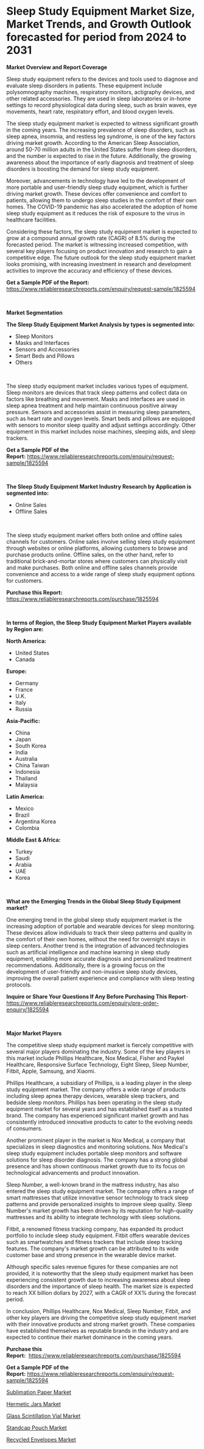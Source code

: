 <p><h1>Sleep Study Equipment Market Size, Market Trends, and Growth Outlook forecasted for period from 2024 to 2031</h1></p><p><strong>Market Overview and Report Coverage</strong></p>
<p><p>Sleep study equipment refers to the devices and tools used to diagnose and evaluate sleep disorders in patients. These equipment include polysomnography machines, respiratory monitors, actigraphy devices, and other related accessories. They are used in sleep laboratories or in-home settings to record physiological data during sleep, such as brain waves, eye movements, heart rate, respiratory effort, and blood oxygen levels.</p><p>The sleep study equipment market is expected to witness significant growth in the coming years. The increasing prevalence of sleep disorders, such as sleep apnea, insomnia, and restless leg syndrome, is one of the key factors driving market growth. According to the American Sleep Association, around 50-70 million adults in the United States suffer from sleep disorders, and the number is expected to rise in the future. Additionally, the growing awareness about the importance of early diagnosis and treatment of sleep disorders is boosting the demand for sleep study equipment.</p><p>Moreover, advancements in technology have led to the development of more portable and user-friendly sleep study equipment, which is further driving market growth. These devices offer convenience and comfort to patients, allowing them to undergo sleep studies in the comfort of their own homes. The COVID-19 pandemic has also accelerated the adoption of home sleep study equipment as it reduces the risk of exposure to the virus in healthcare facilities.</p><p>Considering these factors, the sleep study equipment market is expected to grow at a compound annual growth rate (CAGR) of 8.5% during the forecasted period. The market is witnessing increased competition, with several key players focusing on product innovation and research to gain a competitive edge. The future outlook for the sleep study equipment market looks promising, with increasing investment in research and development activities to improve the accuracy and efficiency of these devices.</p></p>
<p><strong>Get a Sample PDF of the Report:</strong> <a href="https://www.reliableresearchreports.com/enquiry/request-sample/1825594">https://www.reliableresearchreports.com/enquiry/request-sample/1825594</a></p>
<p>&nbsp;</p>
<p><strong>Market Segmentation</strong></p>
<p><strong>The Sleep Study Equipment Market Analysis by types is segmented into:</strong></p>
<p><ul><li>Sleep Monitors</li><li>Masks and Interfaces</li><li>Sensors and Accessories</li><li>Smart Beds and Pillows</li><li>Others</li></ul></p>
<p>&nbsp;</p>
<p><p>The sleep study equipment market includes various types of equipment. Sleep monitors are devices that track sleep patterns and collect data on factors like breathing and movement. Masks and interfaces are used in sleep apnea treatment and help maintain continuous positive airway pressure. Sensors and accessories assist in measuring sleep parameters, such as heart rate and oxygen levels. Smart beds and pillows are equipped with sensors to monitor sleep quality and adjust settings accordingly. Other equipment in this market includes noise machines, sleeping aids, and sleep trackers.</p></p>
<p><strong>Get a Sample PDF of the Report:</strong>&nbsp;<a href="https://www.reliableresearchreports.com/enquiry/request-sample/1825594">https://www.reliableresearchreports.com/enquiry/request-sample/1825594</a></p>
<p>&nbsp;</p>
<p><strong>The Sleep Study Equipment Market Industry Research by Application is segmented into:</strong></p>
<p><ul><li>Online Sales</li><li>Offline Sales</li></ul></p>
<p>&nbsp;</p>
<p><p>The sleep study equipment market offers both online and offline sales channels for customers. Online sales involve selling sleep study equipment through websites or online platforms, allowing customers to browse and purchase products online. Offline sales, on the other hand, refer to traditional brick-and-mortar stores where customers can physically visit and make purchases. Both online and offline sales channels provide convenience and access to a wide range of sleep study equipment options for customers.</p></p>
<p><strong>Purchase this Report:</strong>&nbsp; <a href="https://www.reliableresearchreports.com/purchase/1825594">https://www.reliableresearchreports.com/purchase/1825594</a></p>
<p>&nbsp;</p>
<p><strong>In terms of Region, the Sleep Study Equipment Market Players available by Region are:</strong></p>
<p>
    <p> <strong> North America: </strong>
        <ul>
            <li>United States</li>
            <li>Canada</li>
        </ul>
        </p> 
    <p> <strong> Europe: </strong>
        <ul>
            <li>Germany</li>
            <li>France</li>
            <li>U.K.</li>
            <li>Italy</li>
            <li>Russia</li>
        </ul>
        </p> 
    <p> <strong> Asia-Pacific: </strong>
        <ul>
            <li>China</li>
            <li>Japan</li>
            <li>South Korea</li>
            <li>India</li>
            <li>Australia</li>
            <li>China Taiwan</li>
            <li>Indonesia</li>
            <li>Thailand</li>
            <li>Malaysia</li>
        </ul>
        </p> 
    <p> <strong> Latin America: </strong>
        <ul>
            <li>Mexico</li>
            <li>Brazil</li>
            <li>Argentina Korea</li>
            <li>Colombia</li>
        </ul>
        </p> 
    <p> <strong> Middle East & Africa: </strong>
        <ul>
            <li>Turkey</li>
            <li>Saudi</li>
            <li>Arabia</li>
            <li>UAE</li>
            <li>Korea</li>
        </ul>
    </p>
    </p>
<p>&nbsp;</p>
<p><strong>What are the Emerging Trends in the Global Sleep Study Equipment market?</strong></p>
<p><p>One emerging trend in the global sleep study equipment market is the increasing adoption of portable and wearable devices for sleep monitoring. These devices allow individuals to track their sleep patterns and quality in the comfort of their own homes, without the need for overnight stays in sleep centers. Another trend is the integration of advanced technologies such as artificial intelligence and machine learning in sleep study equipment, enabling more accurate diagnosis and personalized treatment recommendations. Additionally, there is a growing focus on the development of user-friendly and non-invasive sleep study devices, improving the overall patient experience and compliance with sleep testing protocols.</p></p>
<p><strong>Inquire or Share Your Questions If Any Before Purchasing This Report</strong>- <a href="https://www.reliableresearchreports.com/enquiry/pre-order-enquiry/1825594">https://www.reliableresearchreports.com/enquiry/pre-order-enquiry/1825594</a></p>
<p>&nbsp;</p>
<p><strong>Major Market Players</strong></p>
<p><p>The competitive sleep study equipment market is fiercely competitive with several major players dominating the industry. Some of the key players in this market include Phillips Healthcare, Nox Medical, Fisher and Paykel Healthcare, Responsive Surface Technology, Eight Sleep, Sleep Number, Fitbit, Apple, Samsung, and Xiaomi.</p><p>Phillips Healthcare, a subsidiary of Phillips, is a leading player in the sleep study equipment market. The company offers a wide range of products including sleep apnea therapy devices, wearable sleep trackers, and bedside sleep monitors. Phillips has been operating in the sleep study equipment market for several years and has established itself as a trusted brand. The company has experienced significant market growth and has consistently introduced innovative products to cater to the evolving needs of consumers.</p><p>Another prominent player in the market is Nox Medical, a company that specializes in sleep diagnostics and monitoring solutions. Nox Medical's sleep study equipment includes portable sleep monitors and software solutions for sleep disorder diagnosis. The company has a strong global presence and has shown continuous market growth due to its focus on technological advancements and product innovation.</p><p>Sleep Number, a well-known brand in the mattress industry, has also entered the sleep study equipment market. The company offers a range of smart mattresses that utilize innovative sensor technology to track sleep patterns and provide personalized insights to improve sleep quality. Sleep Number's market growth has been driven by its reputation for high-quality mattresses and its ability to integrate technology with sleep solutions.</p><p>Fitbit, a renowned fitness tracking company, has expanded its product portfolio to include sleep study equipment. Fitbit offers wearable devices such as smartwatches and fitness trackers that include sleep tracking features. The company's market growth can be attributed to its wide customer base and strong presence in the wearable device market.</p><p>Although specific sales revenue figures for these companies are not provided, it is noteworthy that the sleep study equipment market has been experiencing consistent growth due to increasing awareness about sleep disorders and the importance of sleep health. The market size is expected to reach XX billion dollars by 2027, with a CAGR of XX% during the forecast period.</p><p>In conclusion, Phillips Healthcare, Nox Medical, Sleep Number, Fitbit, and other key players are driving the competitive sleep study equipment market with their innovative products and strong market growth. These companies have established themselves as reputable brands in the industry and are expected to continue their market dominance in the coming years.</p></p>
<p><strong>Purchase this Report:</strong>&nbsp;&nbsp;<a href="https://www.reliableresearchreports.com/purchase/1825594">https://www.reliableresearchreports.com/purchase/1825594</a></p>
<p></p>
<p><strong>Get a Sample PDF of the Report:</strong>&nbsp;<a href="https://www.reliableresearchreports.com/enquiry/request-sample/1825594">https://www.reliableresearchreports.com/enquiry/request-sample/1825594</a></p>
<p><p><a href="https://github.com/sofyaavrova/Market-Research-Report-List-2/blob/main/sublimation-paper-market.md">Sublimation Paper Market</a></p><p><a href="https://github.com/merzlyukov93/Market-Research-Report-List-2/blob/main/hermetic-jars-market.md">Hermetic Jars Market</a></p><p><a href="https://github.com/amae102299/Market-Research-Report-List-2/blob/main/glass-scintillation-vial-market.md">Glass Scintillation Vial Market</a></p><p><a href="https://github.com/sndrkn/Market-Research-Report-List-2/blob/main/standcap-pouch-market.md">Standcap Pouch Market</a></p><p><a href="https://github.com/melchekhinf/Market-Research-Report-List-2/blob/main/recycled-envelopes-market.md">Recycled Envelopes Market</a></p></p>